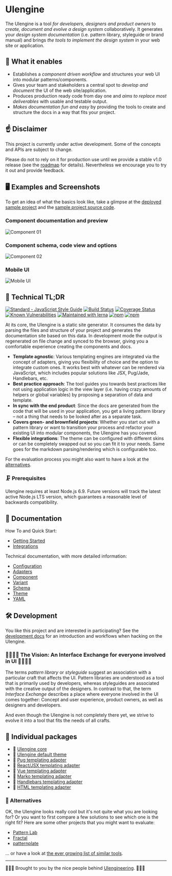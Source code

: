 # UIengine

The UIengine is a tool *for developers, designers and product owners* to *create, document and evolve a design system* collaboratively.
It generates your *design system documentation* (i.e. pattern library, styleguide or brand manual) and brings *the tools to implement the design system* in your web site or application.

## 🚀  What it enables

- Establishes a *component driven workflow* and structures your web UI into modular patterns/components.
- Gives your team and stakeholders a central spot to *develop and document* the UI of the web site/application.
- Produces production ready code from day one and *aims to replace most deliverables* with usable and testable output.
- *Makes documentation fun and easy* by providing the tools to create and structure the docs in a way that fits your project.

## ☝️ Disclaimer

This project is currently under active development.
Some of the concepts and APIs are subject to change. 

Please do not to rely on it for production use until we provide a stable v1.0 release (see the [roadmap](https://github.com/dennisreimann/uiengine/milestones) for details).
Nevertheless we encourage you to try it out and provide feedback.

## 🖥 Examples and Screenshots

To get an idea of what the basics look like, take a glimpse at the 
[deployed sample project](http://uiengine-sample-project.uix.space/)
and the 
[sample project source code](./packages/test-project).

### Component documentation and preview

![Component 01](./docs/media/screenshot-01.png)

### Component schema, code view and options

![Component 02](./docs/media/screenshot-02.png)

### Mobile UI

![Mobile UI](./docs/media/screenshot-03.png)

## 🔩 Technical TL;DR

[![Standard - JavaScript Style Guide](https://img.shields.io/badge/code%20style-standard-brightgreen.svg)](http://standardjs.com/)
[![Build Status](https://travis-ci.org/dennisreimann/uiengine.svg?branch=master)](https://travis-ci.org/dennisreimann/uiengine)
[![Coverage Status](https://coveralls.io/repos/github/dennisreimann/uiengine/badge.svg?branch=master)](https://coveralls.io/github/dennisreimann/uiengine?branch=master)
[![Known Vulnerabilities](https://snyk.io/test/github/dennisreimann/uiengine/badge.svg)](https://snyk.io/test/github/dennisreimann/uiengine)
[![Maintained with lerna](https://img.shields.io/badge/maintained%20with-lerna-cc00ff.svg)](https://lernajs.io/)
[![npm](https://img.shields.io/npm/v/uiengine.svg)](https://www.npmjs.com/package/uiengine)
[![npm](https://img.shields.io/npm/dw/uiengine.svg)](https://www.npmjs.com/package/uiengine)

At its core, the UIengine is a static site generator.
It consumes the data by parsing the files and structure of your project and generates the documentation site based on this data.
In development mode the output is regenerated on file change and synced to the browser, giving you a comfortable experience creating the components and docs.

- **Template agnostic**: Various templating engines are integrated via the concept of adapters, giving you flexibility of choice and the option to integrate custom ones. It works best with whatever can be rendered via JavaScript, which includes popular solutions like JSX, Pug/Jade, Handlebars, etc.
- **Best practice approach**: The tool guides you towards best practices like not using application logic in the view layer (i.e. having crazy amounts of helpers or global variables) by proposing a separation of data and template.
- **In sync with the end product**: Since the docs are generated from the code that will be used in your application, you get a living pattern library – not a thing that needs to be looked after as a separate task.
- **Covers green- and brownfield projects**: Whether you start out with a pattern library or want to transition your process and refactor your existing UI into modular components, the UIengine has you covered.
- **Flexible integrations**: The theme can be configured with different skins or can be completely swapped out so you can fit it to your needs. Same goes for the markdown parsing/rendering which is configurable too.

For the evaluation process you might also want to have a look at the [alternatives](#-alternatives).

### 🗜 Prerequisites

UIengine requires at least Node.js 6.9. Future versions will track the latest active Node.js LTS version, which guarantees a reasonable level of backwards compatibility.

## 📘 Documentation

How To and Quick Start:

- [Getting Started](./docs/getting-started.md)
- [Integrations](./docs/integrations.md)

Technical documentation, with more detailed information:

- [Configuration](./docs/config.md)
- [Adapters](./docs/adapters.md)
- [Component](./docs/component.md)
- [Variant](./docs/variant.md)
- [Schema](./docs/schema.md)
- [Theme](./docs/theme.md)
- [YAML](./docs/yaml.md)

## 🛠 Development 

You like this project and are interested in participating?
See the [development docs](./docs/development.md) for an introduction and workflows when hacking on the UIengine.

### 👩‍💻👨‍🎨  The Vision: An Interface Exchange for everyone involved in UI 👩‍🔬👨‍💼

The terms *pattern library* or *styleguide* suggest an association with a particular craft that affects the UI.
Pattern libraries are understood as a tool that is primarily used by developers, whereas styleguides are associated with the creative output of the designers.
In contrast to that, the term *Interface Exchange* describes a place where everyone involved in the UI comes together:
Concept and user experience, product owners, as well as designers and developers.

And even though the UIengine is not completely there yet, we strive to evolve it into a tool that fits the needs of all crafts.

## 💁 Individual packages

- 🚀 [UIengine core](./packages/uiengine)
- 🎨 [UIengine default theme](./packages/uiengine-theme-default)
- 🔌 [Pug templating adapter](./packages/uiengine-adapter-pug)
- 🔌 [React/JSX templating adapter](./packages/uiengine-adapter-react)
- 🔌 [Vue templating adapter](./packages/uiengine-adapter-vue)
- 🔌 [Marko templating adapter](./packages/uiengine-adapter-marko)
- 🔌 [Handlebars templating adapter](./packages/uiengine-adapter-handlebars)
- 🔌 [HTML templating adapter](./packages/uiengine-adapter-html)

### 🖖 Alternatives

OK, the UIengine looks really cool but it's not quite what you are looking for?
Or you want to first compare a few solutions to see which one is the right fit?
Here are some other projects that you might want to evaluate:

- [Pattern Lab](http://patternlab.io/)
- [Fractal](http://fractal.build/)
- [patternplate](https://github.com/sinnerschrader/patternplate/)

… or have a look at [the ever growing list of similar tools](https://github.com/davidhund/styleguide-generators).

- - - - -

👨🏻‍💻 Brought to you by the nice people behind [UIengineering](https://www.uiengineering.de). 👨🏻‍💻
